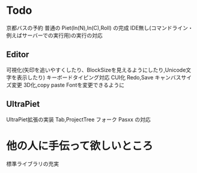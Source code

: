 # Todo
京都バスの予約
普通の Piet(In(N),In(C),Roll) の完成
IDE無し(コマンドライン・例えばサーバーでの実行用)の実行の対応

## Editor
可視化(矢印を追いやすくしたり、BlockSizeを見えるようにしたり,Unicode文字を表示したり)
キーボードタイピング対応
CUI化
Redo,Save
キャンバスサイズ変更
3D化,copy paste
Fontを変更できるように

## UltraPiet
UltraPiet拡張の実装
Tab,ProjectTree
フォーク
Pasxx の対応


# 他の人に手伝って欲しいところ
標準ライブラリの充実